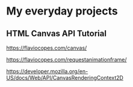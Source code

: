 # My everyday projects

## HTML Canvas API Tutorial

https://flaviocopes.com/canvas/

https://flaviocopes.com/requestanimationframe/

https://developer.mozilla.org/en-US/docs/Web/API/CanvasRenderingContext2D